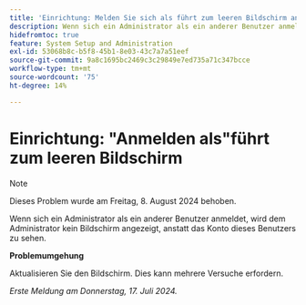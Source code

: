 ```yaml
---
title: 'Einrichtung: Melden Sie sich als führt zum leeren Bildschirm an.'
description: Wenn sich ein Administrator als ein anderer Benutzer anmeldet, wird dem Administrator kein Bildschirm angezeigt, anstatt das Konto dieses Benutzers zu sehen.
hidefromtoc: true
feature: System Setup and Administration
exl-id: 53068b8c-b5f8-45b1-8e03-43c7a7a51eef
source-git-commit: 9a8c1695bc2469c3c29849e7ed735a71c347bcce
workflow-type: tm+mt
source-wordcount: '75'
ht-degree: 14%

---
```


# Einrichtung: &quot;Anmelden als&quot;führt zum leeren Bildschirm

>[!NOTE]
>
>Dieses Problem wurde am Freitag, 8. August 2024 behoben.

Wenn sich ein Administrator als ein anderer Benutzer anmeldet, wird dem Administrator kein Bildschirm angezeigt, anstatt das Konto dieses Benutzers zu sehen.

**Problemumgehung**

Aktualisieren Sie den Bildschirm. Dies kann mehrere Versuche erfordern.

_Erste Meldung am Donnerstag, 17. Juli 2024._
